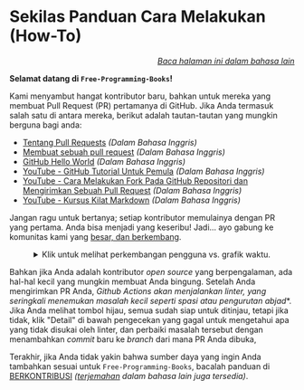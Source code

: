 # Sekilas Panduan Cara Melakukan (How-To)

<div align="right" markdown="1">

*[Baca halaman ini dalam bahasa lain](README.md#translations)*

</div>

**Selamat datang di `Free-Programming-Books`!**

Kami menyambut hangat kontributor baru, bahkan untuk mereka yang membuat Pull Request (PR) pertamanya di GitHub. Jika Anda termasuk salah satu di antara mereka, berikut adalah tautan-tautan yang mungkin berguna bagi anda:

* [Tentang Pull Requests](https://docs.github.com/en/pull-requests/collaborating-with-pull-requests/proposing-changes-to-your-work-with-pull-requests/about-pull-requests) *(Dalam Bahasa Inggris)*
* [Membuat sebuah pull request](https://docs.github.com/en/pull-requests/collaborating-with-pull-requests/proposing-changes-to-your-work-with-pull-requests/creating-a-pull-request) *(Dalam Bahasa Inggris)*
* [GitHub Hello World](https://docs.github.com/en/get-started/quickstart/hello-world) *(Dalam Bahasa Inggris)*
* [YouTube - GitHub Tutorial Untuk Pemula](https://www.youtube.com/watch?v=0fKg7e37bQE) *(Dalam Bahasa Inggris)*
* [YouTube - Cara Melakukan Fork Pada GitHub Repositori dan Mengirimkan Sebuah Pull Request](https://www.youtube.com/watch?v=G1I3HF4YWEw) *(Dalam Bahasa Inggris)*
* [YouTube - Kursus Kilat Markdown](https://www.youtube.com/watch?v=HUBNt18RFbo) *(Dalam Bahasa Inggris)*


Jangan ragu untuk bertanya; setiap kontributor memulainya dengan PR yang pertama. Anda bisa menjadi yang keseribu! Jadi... ayo gabung ke komunitas kami yang [besar, dan berkembang](https://www.apiseven.com/en/contributor-graph?chart=contributorOverTime&repo=ebookfoundation/free-programming-books).

<details align="center" markdown="1">
<summary>Klik untuk melihat perkembangan pengguna vs. grafik waktu.</summary>

[![Grafik Kontributor EbookFoundation/free-programming-books's sepanjang masa](https://contributor-overtime-api.apiseven.com/contributors-svg?chart=contributorOverTime&repo=ebookfoundation/free-programming-books)](https://www.apiseven.com/en/contributor-graph?chart=contributorOverTime&repo=ebookfoundation/free-programming-books)

[![Grafik Kontributor Aktif Bulanan EbookFoundation/free-programming-books's](https://contributor-overtime-api.apiseven.com/contributors-svg?chart=contributorMonthlyActivity&repo=ebookfoundation/free-programming-books)](https://www.apiseven.com/en/contributor-graph?chart=contributorMonthlyActivity&repo=ebookfoundation/free-programming-books)

</details>

Bahkan jika Anda adalah kontributor *open source* yang berpengalaman, ada hal-hal kecil yang mungkin membuat Anda bingung. Setelah Anda mengirimkan PR Anda, **Github Actions* akan menjalankan *linter*, yang seringkali menemukan masalah kecil seperti spasi atau pengurutan abjad**. Jika Anda melihat tombol hijau, semua sudah siap untuk ditinjau, tetapi jika tidak, klik "Detail" di bawah pengecekan yang gagal untuk mengetahui apa yang tidak disukai oleh linter, dan perbaiki masalah tersebut dengan menambahkan *commit* baru ke *branch* dari mana PR Anda dibuka,

Terakhir, jika Anda tidak yakin bahwa sumber daya yang ingin Anda tambahkan sesuai untuk `Free-Programming-Books`, bacalah panduan di [BERKONTRIBUSI](CONTRIBUTING-id.md) *([terjemahan](README.md#translations) dalam bahasa lain juga tersedia)*.
